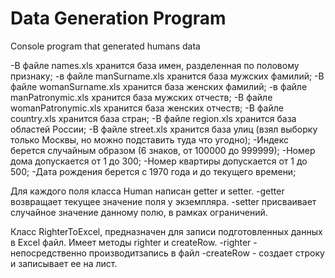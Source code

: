 # Data Generation Program
Сonsole program that generated humans data

-В файле names.xls хранится база имен, разделенная по половому признаку;
-в файле manSurname.xls хранится база мужских фамилий;
-В файле womanSurname.xls хранится база женских фамилий;
-в файле manPatronymic.xls хранится база мужских отчеств;
-В файле womanPatronymic.xls хранится база женских отчеств;
-В файле country.xls хранится база стран;
-В файле region.xls хранится база областей России;
-В файле street.xls хранится база улиц (взял выборку только Москвы, но можно подставить туда что угодно);
-Индекс берется случайным образом (6 знаков, от 100000 до 999999);
-Номер дома допускается от 1 до 300;
-Номер квартиры допускается от 1 до 500;
-Дата рождения берется с 1970 года и до текущего времени;

Для каждого поля класса Human написан getter и setter.
-getter возвращает текущее значение поля у экземпляра.
-setter присваивает случайное значение данному полю, в рамках ограничений.

Класс RighterToExcel, предназначен для записи подготовленных данных в Excel файл.
Имеет методы righter и createRow.
-righter - непосредственно производитзапись в файл
-createRow - создает строку и записывает ее на лист.
